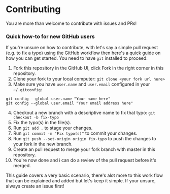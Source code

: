 # Contributing

You are more than welcome to contribute with issues and PRs!

### Quick how-to for new GitHub users
If you're unsure on how to contribute, with let's say a simple pull request (e.g. to fix a typo) using the GitHub workflow then here's a quick guide on how you can get started. You need to have `git` installed to proceed:

1. Fork this repository in the GitHub UI, click Fork in the right corner in this repository.
2. Clone your fork to your local computer: `git clone <your fork url here>`
3. Make sure you have `user.name` and `user.email` configured in your `~/.gitconfig`:
```
git config --global user.name "Your name here"
git config --global user.email "Your email address here"
```
4. Checkout a new branch with a descriptive name to fix that typo: `git checkout -b fix-typo`
5. Fix the typo(s) in the file(s).
6. Run `git add .` to stage your changes.
7. Run `git commit -m "Fix typo(s)"` to commit your changes.
8. Run `git push --set-origin origin fix-typo` to push the changes to your fork in the new branch.
9. Create an pull request to merge your fork branch with master in this repository.
10. You're now done and i can do a review of the pull request before it's merged.

This guide covers a very basic scenario, there's alot more to this work flow that can be explained and added but let's keep it simple. If your unsure, always create an issue first!